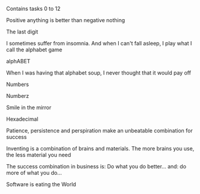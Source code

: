 Contains tasks 0 to 12

Positive anything is better than negative nothing

The last digit

I sometimes suffer from insomnia. And when I can't fall asleep, I play what I call the alphabet game

alphABET

When I was having that alphabet soup, I never thought that it would pay off

Numbers

Numberz

Smile in the mirror

Hexadecimal

Patience, persistence and perspiration make an unbeatable combination for success

Inventing is a combination of brains and materials. The more brains you use, the less material you need

The success combination in business is: Do what you do better... and: do more of what you do...

Software is eating the World
